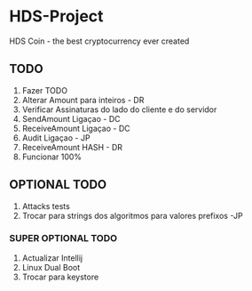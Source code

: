 # HDS-Project
HDS Coin - the best cryptocurrency ever created

## TODO
1. Fazer TODO
1. Alterar Amount para inteiros - DR
1. Verificar Assinaturas do lado do cliente e do servidor
1. SendAmount Ligaçao - DC
1. ReceiveAmount Ligaçao - DC
1. Audit Ligaçao - JP 
1. ReceiveAmount HASH - DR 
1. Funcionar 100%

## OPTIONAL TODO
1. Attacks tests
1. Trocar para strings dos algoritmos para valores prefixos -JP

### SUPER OPTIONAL TODO 
1. Actualizar Intellij
1. Linux Dual Boot
1. Trocar para keystore
